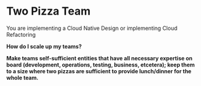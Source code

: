 # Two Pizza Team

You are implementing a Cloud Native Design or implementing Cloud Refactoring

**How do I scale up my teams?**

**Make teams self-sufficient entities that have all necessary expertise on board (development, operations, testing, business, etcetera); keep them to a size where two pizzas are sufficient to provide lunch/dinner for the whole team.**
